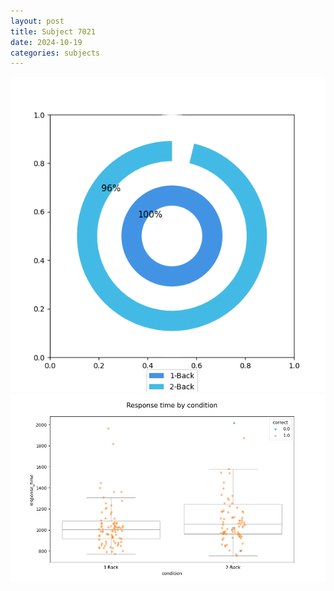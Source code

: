 ```yaml
---
layout: post
title: Subject 7021
date: 2024-10-19
categories: subjects
---
```


![](data/7021/run-16/7021_accuracy_by_condition.png)
![](data/7021/run-16/7021_response_time_by_condition.png)
